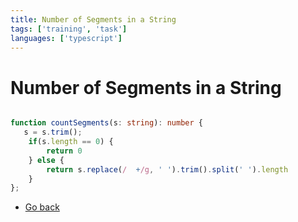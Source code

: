```yaml
---
title: Number of Segments in a String
tags: ['training', 'task']
languages: ['typescript']
---
```

# Number of Segments in a String

```typescript

function countSegments(s: string): number {
   s = s.trim();
    if(s.length == 0) {
        return 0
    } else { 
        return s.replace(/  +/g, ' ').trim().split(' ').length
    }
};

```

* [Go back](../readme.md)
